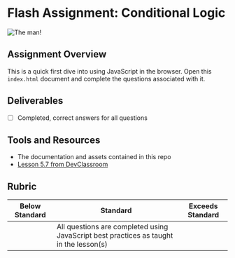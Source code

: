 # Flash Assignment: Conditional Logic

![The man!](http://gph.is/2IbgFvG)

## Assignment Overview

This is a quick first dive into using JavaScript in the browser. Open this `index.html` document and complete the questions associated with it.

## Deliverables 

 - [ ] Completed, correct answers for all questions <br />

 
## Tools and Resources
- The documentation and assets contained in this repo
- [Lesson 5.7 from DevClassroom](https://www.devclassroom.dev/lessons/conditional-logic)

## Rubric
| Below Standard  | Standard                                                                                        | Exceeds Standard |
| -------------   | -------------                                                                                   | -------------    |
|                 | All questions are completed using JavaScript best practices as taught in the lesson(s)          |                  |







